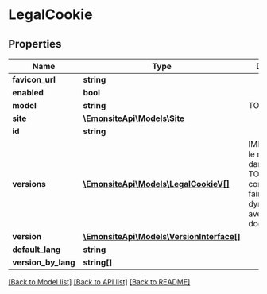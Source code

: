 # LegalCookie

## Properties
Name | Type | Description | Notes
------------ | ------------- | ------------- | -------------
**favicon_url** | **string** |  | [optional] 
**enabled** | **bool** |  | [optional] 
**model** | **string** | TODO enum | [optional] 
**site** | [**\EmonsiteApi\Models\Site**](Site.md) |  | [optional] 
**id** | **string** |  | [optional] 
**versions** | [**\EmonsiteApi\Models\LegalCookieV[]**](LegalCookieV.md) | IMPLEMENTEZ le mapping dans l&#x27;entity TODO trouver comment le faire dynamiquement avec un listener doctrine | [optional] 
**version** | [**\EmonsiteApi\Models\VersionInterface[]**](VersionInterface.md) |  | [optional] 
**default_lang** | **string** |  | [optional] 
**version_by_lang** | **string[]** |  | [optional] 

[[Back to Model list]](../../README.md#documentation-for-models) [[Back to API list]](../../README.md#documentation-for-api-endpoints) [[Back to README]](../../README.md)

